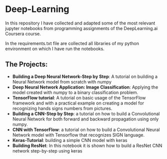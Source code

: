 # Deep-Learning
In this repository I have collected and adapted some of the most relevant jupyter notebooks from programming assignments of the DeepLearning.ai Coursera course.

In the requirements.txt file are collected all libraries of my python environment on which I have run the notebooks.

## The Projects:
- **Building a Deep Neural Network-Step by Step**: A tutorial on building a Neural Network model from scratch with numpy
- **Deep Neural Network Application: Image Classification**: Applying the model created with numpy to a binary classification problem.
- **TensorFlow tutorial**: A tutorial on basic usage of the TensorFlow framework and with a practical example on creating a model for recognizing hands signs numbers from pictures.
- **Building a CNN-Step by Step**: a tutorial on how to build a Convolutional Neural Network for both forward and backward propagation using only numpy.
- **CNN with TensorFlow**: a tutorial on how to build a Convolutional Neural Network model with Tensorflow that recognizes SIGN language.
- **Keras-Tutorial**: building a simple CNN model with keras
- **Building ResNet**: In this notebook it is shown how to build a ResNet CNN network step-by-step using keras

